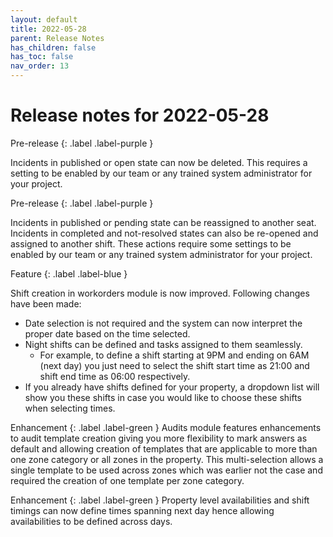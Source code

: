 ```yaml
---
layout: default
title: 2022-05-28
parent: Release Notes
has_children: false
has_toc: false
nav_order: 13
---
```


# Release notes for 2022-05-28


Pre-release
{: .label .label-purple }

Incidents in published or open state can now be deleted. 
This requires a setting to be enabled by our team or any trained system administrator for your project.


Pre-release
{: .label .label-purple }

Incidents in published or pending state can be reassigned to another seat. 
Incidents in completed and not-resolved states can also be re-opened and assigned to another shift. 
These actions require some settings to be enabled by our team or any trained system administrator for your project.


Feature
{: .label .label-blue }

Shift creation in workorders module is now improved. Following changes have been made:
- Date selection is not required and the system can now interpret the proper date based on the time selected.
- Night shifts can be defined and tasks assigned to them seamlessly.
  - For example, to define a shift starting at 9PM and ending on 6AM (next day) you just need to select the 
  shift start time as 21:00 and shift end time as 06:00 respectively.
- If you already have shifts defined for your property, a dropdown list will show you these shifts 
in case you would like to choose these shifts when selecting times.


Enhancement
{: .label .label-green }
Audits module features enhancements to audit template creation giving you more flexibility to mark 
answers as default and allowing creation of templates that are applicable to more than one zone category 
or all zones in the property. 
This multi-selection allows a single template to be used across zones which was earlier not the case and 
required the creation of one template per zone category.


Enhancement
{: .label .label-green }
Property level availabilities and shift timings can now define times spanning next day hence allowing 
availabilities to be defined across days.
